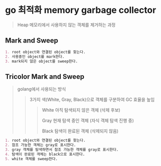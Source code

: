 # go 최적화 memory garbage collector

> Heap 메모리에서 사용하지 않는 객체를 제거하는 과정

## Mark and Sweep

```md
1. root object와 연결된 object를 찾는다.
2. 사용중인 object를 mark한다.
3. mark되지 않은 object를 sweep한다.
```

## Tricolor Mark and Sweep

> golang에서 사용되는 방식
>
> > 3가지 색(White, Gray, Black)으로 객체를 구분하여 GC 효율을 높임
> >
> > > White 아직 탐색되지 않은 객체 (삭제 후보)
> > >
> > > Gray 현재 탐색 중인 객체 (자식 객체 탐색 진행 중)
> > >
> > > Black 탐색이 완료된 객체 (삭제되지 않음)

```md
1. root object와 연결된 object를 찾는다.
2. 참조 가능한 객체는 gray로 표시한다.
3. gray 객체를 탐색하면서 참조 가능한 객체를 gray로 표시한다.
4. 탐색이 완료된 객체는 black으로 표시한다.
5. white 객체를 sweep한다.
```
